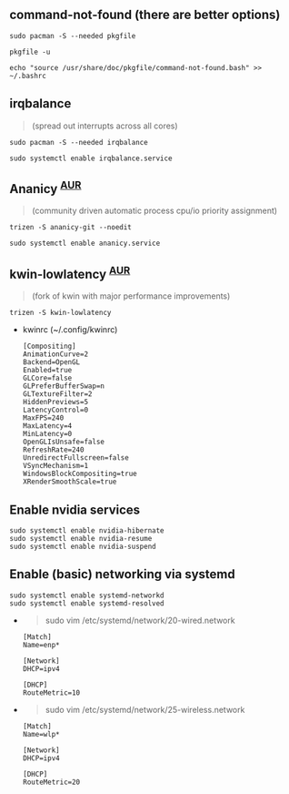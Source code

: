 ## command-not-found (there are better options)
```
sudo pacman -S --needed pkgfile

pkgfile -u

echo "source /usr/share/doc/pkgfile/command-not-found.bash" >> ~/.bashrc
```
## irqbalance 
>(spread out interrupts across all cores)
```
sudo pacman -S --needed irqbalance

sudo systemctl enable irqbalance.service
```

## Ananicy <sup>[AUR](https://aur.archlinux.org/packages/ananicy-git/)</sup>
>(community driven automatic process cpu/io priority assignment)
```
trizen -S ananicy-git --noedit

sudo systemctl enable ananicy.service
```

## kwin-lowlatency <sup>[AUR](https://aur.archlinux.org/packages/kwin-lowlatency/)</sup>
>(fork of kwin with major performance improvements)
```
trizen -S kwin-lowlatency
```
- kwinrc (~/.config/kwinrc)
    ```
    [Compositing]
    AnimationCurve=2
    Backend=OpenGL
    Enabled=true
    GLCore=false
    GLPreferBufferSwap=n
    GLTextureFilter=2
    HiddenPreviews=5
    LatencyControl=0
    MaxFPS=240
    MaxLatency=4
    MinLatency=0
    OpenGLIsUnsafe=false
    RefreshRate=240
    UnredirectFullscreen=false
    VSyncMechanism=1
    WindowsBlockCompositing=true
    XRenderSmoothScale=true
    ```
## Enable nvidia services
```
sudo systemctl enable nvidia-hibernate
sudo systemctl enable nvidia-resume
sudo systemctl enable nvidia-suspend
```

## Enable (basic) networking via systemd 
```
sudo systemctl enable systemd-networkd
sudo systemctl enable systemd-resolved
```
- > sudo vim /etc/systemd/network/20-wired.network
    ```
    [Match]
    Name=enp*

    [Network]
    DHCP=ipv4

    [DHCP]
    RouteMetric=10
    ```
- > sudo vim /etc/systemd/network/25-wireless.network
    ```
    [Match]
    Name=wlp*

    [Network]
    DHCP=ipv4

    [DHCP]
    RouteMetric=20
    ```